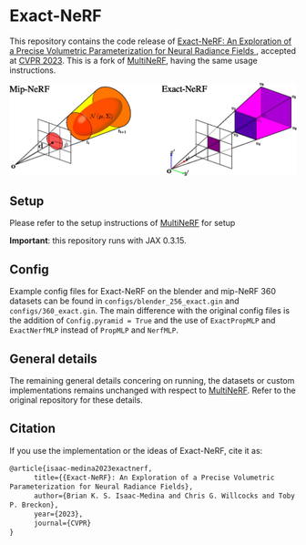 # Exact-NeRF

This repository contains the code release of [Exact-NeRF: An Exploration of a Precise Volumetric Parameterization for Neural Radiance Fields
](https://kostadinovshalon.github.io/exact-nerf/), 
accepted at [CVPR 2023](https://cvpr2023.thecvf.com/). This is a fork of [MultiNeRF](https://github.com/google-research/multinerf),
having the same usage instructions.

![exact-nerf](imgs/repo-cover.jpg "Exact-NeRF")

## Setup
Please refer to the setup instructions of [MultiNeRF](https://github.com/google-research/multinerf)
for setup

**Important**: this repository runs with JAX 0.3.15.

## Config
Example config files for Exact-NeRF on the blender and mip-NeRF 360 datasets can be found in
`configs/blender_256_exact.gin` and `configs/360_exact.gin`. The main difference with the
original config files is the addition of `Config.pyramid = True` and the use of
`ExactPropMLP` and `ExactNerfMLP` instead of `PropMLP` and `NerfMLP`.

## General details
The remaining general details concering on running, the datasets or custom implementations remains
unchanged with respect to [MultiNeRF](https://github.com/google-research/multinerf). Refer
to the original repository for these details.

## Citation
If you use the implementation or the ideas of Exact-NeRF, cite it as:

```
@article{isaac-medina2023exactnerf,
      title={{Exact-NeRF}: An Exploration of a Precise Volumetric Parameterization for Neural Radiance Fields},
      author={Brian K. S. Isaac-Medina and Chris G. Willcocks and Toby P. Breckon},
      year={2023},
      journal={CVPR}
}
```
